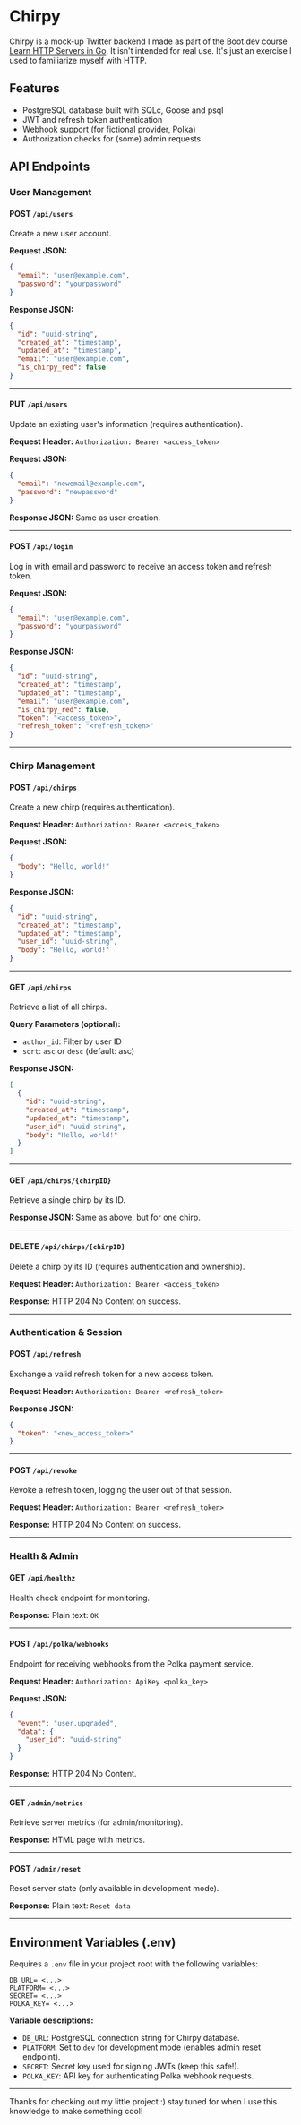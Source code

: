
# Chirpy

Chirpy is a mock-up Twitter backend I made as part of the Boot.dev course [Learn HTTP Servers in Go](https://www.boot.dev/courses/learn-http-servers-golang). It isn't intended for real use. It's just an exercise I used to familiarize myself with HTTP.



## Features
- PostgreSQL database built with SQLc, Goose and psql
- JWT and refresh token authentication
- Webhook support (for fictional provider, Polka)
- Authorization checks for (some) admin requests

## API Endpoints

### User Management

#### POST `/api/users`
Create a new user account.

**Request JSON:**
```json
{
  "email": "user@example.com",
  "password": "yourpassword"
}
```
**Response JSON:**
```json
{
  "id": "uuid-string",
  "created_at": "timestamp",
  "updated_at": "timestamp",
  "email": "user@example.com",
  "is_chirpy_red": false
}
```

---

#### PUT `/api/users`
Update an existing user's information (requires authentication).

**Request Header:**
`Authorization: Bearer <access_token>`

**Request JSON:**
```json
{
  "email": "newemail@example.com",
  "password": "newpassword"
}
```
**Response JSON:** Same as user creation.

---

#### POST `/api/login`
Log in with email and password to receive an access token and refresh token.

**Request JSON:**
```json
{
  "email": "user@example.com",
  "password": "yourpassword"
}
```
**Response JSON:**
```json
{
  "id": "uuid-string",
  "created_at": "timestamp",
  "updated_at": "timestamp",
  "email": "user@example.com",
  "is_chirpy_red": false,
  "token": "<access_token>",
  "refresh_token": "<refresh_token>"
}
```

---

### Chirp Management

#### POST `/api/chirps`
Create a new chirp (requires authentication).

**Request Header:**
`Authorization: Bearer <access_token>`

**Request JSON:**
```json
{
  "body": "Hello, world!"
}
```
**Response JSON:**
```json
{
  "id": "uuid-string",
  "created_at": "timestamp",
  "updated_at": "timestamp",
  "user_id": "uuid-string",
  "body": "Hello, world!"
}
```

---

#### GET `/api/chirps`
Retrieve a list of all chirps.

**Query Parameters (optional):**
- `author_id`: Filter by user ID
- `sort`: `asc` or `desc` (default: asc)

**Response JSON:**
```json
[
  {
    "id": "uuid-string",
    "created_at": "timestamp",
    "updated_at": "timestamp",
    "user_id": "uuid-string",
    "body": "Hello, world!"
  }
]
```

---

#### GET `/api/chirps/{chirpID}`
Retrieve a single chirp by its ID.

**Response JSON:** Same as above, but for one chirp.

---

#### DELETE `/api/chirps/{chirpID}`
Delete a chirp by its ID (requires authentication and ownership).

**Request Header:**
`Authorization: Bearer <access_token>`

**Response:**
HTTP 204 No Content on success.

---

### Authentication & Session

#### POST `/api/refresh`
Exchange a valid refresh token for a new access token.

**Request Header:**
`Authorization: Bearer <refresh_token>`

**Response JSON:**
```json
{
  "token": "<new_access_token>"
}
```

---

#### POST `/api/revoke`
Revoke a refresh token, logging the user out of that session.

**Request Header:**
`Authorization: Bearer <refresh_token>`

**Response:**
HTTP 204 No Content on success.

---

### Health & Admin

#### GET `/api/healthz`
Health check endpoint for monitoring.

**Response:**
Plain text: `OK`

---

#### POST `/api/polka/webhooks`
Endpoint for receiving webhooks from the Polka payment service.

**Request Header:**
`Authorization: ApiKey <polka_key>`

**Request JSON:**
```json
{
  "event": "user.upgraded",
  "data": {
    "user_id": "uuid-string"
  }
}
```
**Response:**
HTTP 204 No Content.

---

#### GET `/admin/metrics`
Retrieve server metrics (for admin/monitoring).

**Response:**
HTML page with metrics.

---

#### POST `/admin/reset`
Reset server state (only available in development mode).

**Response:**
Plain text: `Reset data`

---

## Environment Variables (.env)

Requires a `.env` file in your project root with the following variables:

```env
DB_URL= <...>
PLATFORM= <...>
SECRET= <...>
POLKA_KEY= <...>
```

**Variable descriptions:**
- `DB_URL`: PostgreSQL connection string for Chirpy database.
- `PLATFORM`: Set to `dev` for development mode (enables admin reset endpoint).
- `SECRET`: Secret key used for signing JWTs (keep this safe!).
- `POLKA_KEY`: API key for authenticating Polka webhook requests.

---

Thanks for checking out my little project :) stay tuned for when I use this knowledge to make something cool!
